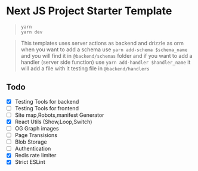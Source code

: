# Next JS Project Starter Template

> `yarn`\
> `yarn dev`

> This templates uses server actions as backend and drizzle as orm when you want to add a schema use `yarn add-schema $schema_name` and you will find it in `@backend/schemas` folder and if you want to add a handler (server side function) use `yarn add-handler $handler_name` it will add a file with it testing file in `@backend/handlers`

## Todo

-   [x] Testing Tools for backend
-   [ ] Testing Tools for frontend
-   [ ] Site map,Robots,manifest Generator
-   [x] React Utils (Show,Loop,Switch)
-   [ ] OG Graph images
-   [ ] Page Transisions
-   [ ] Blob Storage
-   [ ] Authentication
-   [x] Redis rate limiter
-   [x] Strict ESLint
